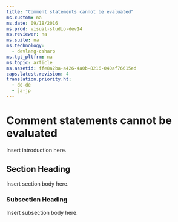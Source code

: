 ```yaml
---
title: "Comment statements cannot be evaluated"
ms.custom: na
ms.date: 09/18/2016
ms.prod: visual-studio-dev14
ms.reviewer: na
ms.suite: na
ms.technology: 
  - devlang-csharp
ms.tgt_pltfrm: na
ms.topic: article
ms.assetid: ffe8a2ba-a426-4a0b-8216-040af76615ed
caps.latest.revision: 4
translation.priority.ht: 
  - de-de
  - ja-jp
---
```

# Comment statements cannot be evaluated
Insert introduction here.  
  
## Section Heading  
 Insert section body here.  
  
### Subsection Heading  
 Insert subsection body here.